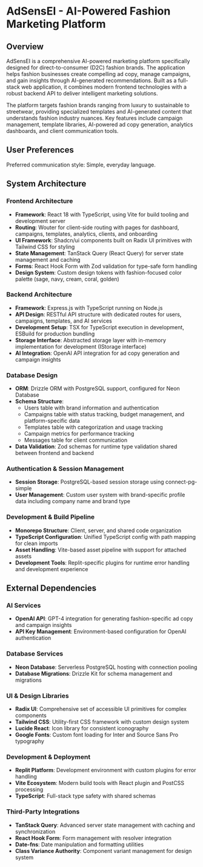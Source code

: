 # AdSensEI - AI-Powered Fashion Marketing Platform

## Overview

AdSensEI is a comprehensive AI-powered marketing platform specifically designed for direct-to-consumer (D2C) fashion brands. The application helps fashion businesses create compelling ad copy, manage campaigns, and gain insights through AI-generated recommendations. Built as a full-stack web application, it combines modern frontend technologies with a robust backend API to deliver intelligent marketing solutions.

The platform targets fashion brands ranging from luxury to sustainable to streetwear, providing specialized templates and AI-generated content that understands fashion industry nuances. Key features include campaign management, template libraries, AI-powered ad copy generation, analytics dashboards, and client communication tools.

## User Preferences

Preferred communication style: Simple, everyday language.

## System Architecture

### Frontend Architecture
- **Framework**: React 18 with TypeScript, using Vite for build tooling and development server
- **Routing**: Wouter for client-side routing with pages for dashboard, campaigns, templates, analytics, clients, and onboarding
- **UI Framework**: Shadcn/ui components built on Radix UI primitives with Tailwind CSS for styling
- **State Management**: TanStack Query (React Query) for server state management and caching
- **Forms**: React Hook Form with Zod validation for type-safe form handling
- **Design System**: Custom design tokens with fashion-focused color palette (sage, navy, cream, coral, golden)

### Backend Architecture
- **Framework**: Express.js with TypeScript running on Node.js
- **API Design**: RESTful API structure with dedicated routes for users, campaigns, templates, and AI services
- **Development Setup**: TSX for TypeScript execution in development, ESBuild for production bundling
- **Storage Interface**: Abstracted storage layer with in-memory implementation for development (IStorage interface)
- **AI Integration**: OpenAI API integration for ad copy generation and campaign insights

### Database Design
- **ORM**: Drizzle ORM with PostgreSQL support, configured for Neon Database
- **Schema Structure**: 
  - Users table with brand information and authentication
  - Campaigns table with status tracking, budget management, and platform-specific data
  - Templates table with categorization and usage tracking
  - Campaign metrics for performance tracking
  - Messages table for client communication
- **Data Validation**: Zod schemas for runtime type validation shared between frontend and backend

### Authentication & Session Management
- **Session Storage**: PostgreSQL-based session storage using connect-pg-simple
- **User Management**: Custom user system with brand-specific profile data including company name and brand type

### Development & Build Pipeline
- **Monorepo Structure**: Client, server, and shared code organization
- **TypeScript Configuration**: Unified TypeScript config with path mapping for clean imports
- **Asset Handling**: Vite-based asset pipeline with support for attached assets
- **Development Tools**: Replit-specific plugins for runtime error handling and development experience

## External Dependencies

### AI Services
- **OpenAI API**: GPT-4 integration for generating fashion-specific ad copy and campaign insights
- **API Key Management**: Environment-based configuration for OpenAI authentication

### Database Services
- **Neon Database**: Serverless PostgreSQL hosting with connection pooling
- **Database Migrations**: Drizzle Kit for schema management and migrations

### UI & Design Libraries
- **Radix UI**: Comprehensive set of accessible UI primitives for complex components
- **Tailwind CSS**: Utility-first CSS framework with custom design system
- **Lucide React**: Icon library for consistent iconography
- **Google Fonts**: Custom font loading for Inter and Source Sans Pro typography

### Development & Deployment
- **Replit Platform**: Development environment with custom plugins for error handling
- **Vite Ecosystem**: Modern build tools with React plugin and PostCSS processing
- **TypeScript**: Full-stack type safety with shared schemas

### Third-Party Integrations
- **TanStack Query**: Advanced server state management with caching and synchronization
- **React Hook Form**: Form management with resolver integration
- **Date-fns**: Date manipulation and formatting utilities
- **Class Variance Authority**: Component variant management for design system